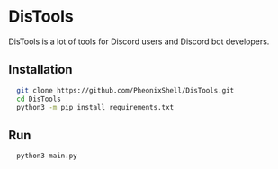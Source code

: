 
# DisTools

DisTools is a lot of tools for Discord users and Discord bot developers. 




## Installation

```bash
  git clone https://github.com/PheonixShell/DisTools.git
  cd DisTools
  python3 -m pip install requirements.txt
```
    
## Run

```bash
  python3 main.py
```